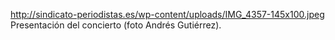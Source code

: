 http://sindicato-periodistas.es/wp-content/uploads/IMG_4357-145x100.jpeg
Presentación del concierto (foto Andrés Gutiérrez).
